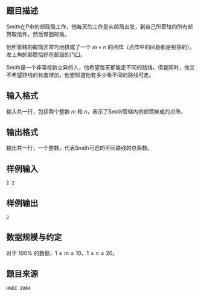 ## 题目描述

Smith在P市的邮政局工作，他每天的工作是从邮局出发，到自己所管辖的所有邮筒取信件，然后带回邮局。

他所管辖的邮筒非常巧地排成了一个 $m \times n$ 的点阵（点阵中的间距都是相等的）。左上角的邮筒恰好在邮局的门口。

Smith是一个非常标新立异的人，他希望每天都能走不同的路线，但是同时，他又不希望路线的长度增加，他想知道他有多少条不同的路线可走。

## 输入格式

输入共一行，包括两个整数 $m$ 和 $n$，表示了Smith管辖内的邮筒排成的点阵。

## 输出格式

输出共一行，一个整数，代表Smith可选的不同路线的总条数。

## 样例输入

```
2 2
```

## 样例输出

```
2
```

## 数据规模与约定

对于 $100\%$ 的数据，$1\le m \le 10$，$1\le n\le 20$。

## 题目来源

$\texttt{HNOI 2004}$